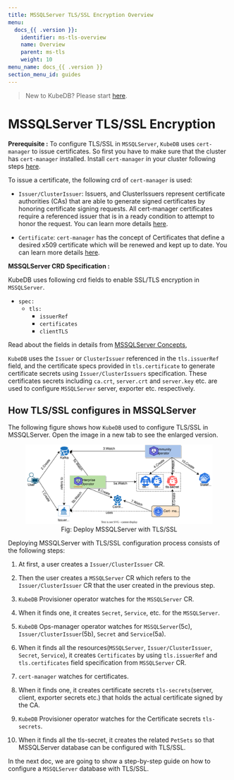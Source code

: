 ```yaml
---
title: MSSQLServer TLS/SSL Encryption Overview
menu:
  docs_{{ .version }}:
    identifier: ms-tls-overview
    name: Overview
    parent: ms-tls
    weight: 10
menu_name: docs_{{ .version }}
section_menu_id: guides
---
```


> New to KubeDB? Please start [here](/docs/README.md).

# MSSQLServer TLS/SSL Encryption

**Prerequisite :** To configure TLS/SSL in `MSSQLServer`, `KubeDB` uses `cert-manager` to issue certificates. So first you have to make sure that the cluster has `cert-manager` installed. Install `cert-manager` in your cluster following steps [here](https://cert-manager.io/docs/installation/).

To issue a certificate, the following crd of `cert-manager` is used:

- `Issuer/ClusterIssuer`: Issuers, and ClusterIssuers represent certificate authorities (CAs) that are able to generate signed certificates by honoring certificate signing requests. All cert-manager certificates require a referenced issuer that is in a ready condition to attempt to honor the request. You can learn more details [here](https://cert-manager.io/docs/concepts/issuer/).

- `Certificate`: `cert-manager` has the concept of Certificates that define a desired x509 certificate which will be renewed and kept up to date. You can learn more details [here](https://cert-manager.io/docs/concepts/certificate/).

**MSSQLServer CRD Specification :**

KubeDB uses following crd fields to enable SSL/TLS encryption in `MSSQLServer`.

- `spec:`
  - `tls:`
    - `issuerRef`
    - `certificates`
    - `clientTLS`

Read about the fields in details from [MSSQLServer Concepts](/docs/guides/mssqlserver/concepts/mssqlserver.md),

`KubeDB` uses the `Issuer` or `ClusterIssuer` referenced in the `tls.issuerRef` field, and the certificate specs provided in `tls.certificate` to generate certificate secrets using `Issuer/ClusterIssuers` specification. These certificates secrets including `ca.crt`, `server.crt` and `server.key` etc. are used to configure `MSSQLServer` server, exporter etc. respectively.


## How TLS/SSL configures in MSSQLServer

The following figure shows how `KubeDB` used to configure TLS/SSL in MSSQLServer. Open the image in a new tab to see the enlarged version.

<figure align="center">
<img alt="Deploy MSSQLServer with TLS/SSL" src="/docs/images/day-2-operation/mssqlserver/ms-tls.svg">
<figcaption align="center">Fig: Deploy MSSQLServer with TLS/SSL</figcaption>
</figure>

Deploying MSSQLServer with TLS/SSL configuration process consists of the following steps:

1. At first, a user creates a `Issuer/ClusterIssuer` CR.

2. Then the user creates a `MSSQLServer` CR which refers to the `Issuer/ClusterIssuer` CR that the user created in the previous step.

3. `KubeDB` Provisioner  operator watches for the `MSSQLServer` CR.

4. When it finds one, it creates `Secret`, `Service`, etc. for the `MSSQLServer`.

5. `KubeDB` Ops-manager operator watches for `MSSQLServer`(5c), `Issuer/ClusterIssuer`(5b), `Secret` and `Service`(5a).

6. When it finds all the resources(`MSSQLServer`, `Issuer/ClusterIssuer`, `Secret`, `Service`), it creates `Certificates` by using `tls.issuerRef` and `tls.certificates` field specification from `MSSQLServer` CR.

7. `cert-manager` watches for certificates.

8. When it finds one, it creates certificate secrets `tls-secrets`(server, client, exporter secrets etc.) that holds the actual certificate signed by the CA.

9. `KubeDB` Provisioner  operator watches for the Certificate secrets `tls-secrets`.

10. When it finds all the tls-secret, it creates the related `PetSets` so that MSSQLServer database can be configured with TLS/SSL.

In the next doc, we are going to show a step-by-step guide on how to configure a `MSSQLServer` database with TLS/SSL.